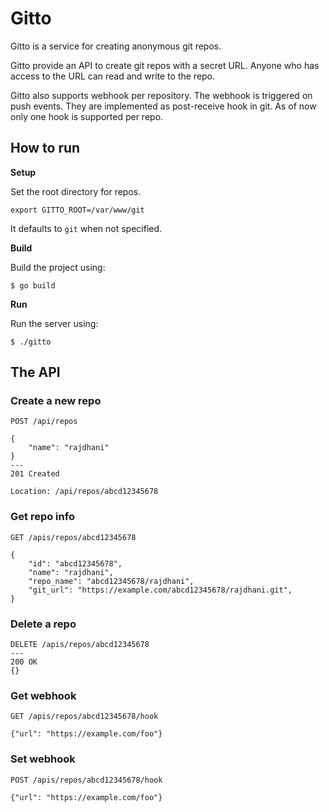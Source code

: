 # Gitto

Gitto is a service for creating anonymous git repos.

Gitto provide an API to create git repos with a secret URL. Anyone
who has access to the URL can read and write to the repo.

Gitto also supports webhook per repository. The webhook is triggered on push events. They are implemented as post-receive hook in git. As of now only one hook is supported per repo.

## How to run

**Setup**

Set the root directory for repos.

```
export GITTO_ROOT=/var/www/git
```

It defaults to `git` when not specified.

**Build**

Build the project using:

```
$ go build
```

**Run**

Run the server using:


```
$ ./gitto
```

## The API

### Create a new repo

```
POST /api/repos

{
    "name": "rajdhani"
}
---
201 Created

Location: /api/repos/abcd12345678
```

### Get repo info

```
GET /apis/repos/abcd12345678

{
    "id": "abcd12345678",
    "name": "rajdhani",
    "repo_name": "abcd12345678/rajdhani",
    "git_url": "https://example.com/abcd12345678/rajdhani.git",
}
```

### Delete a repo

```
DELETE /apis/repos/abcd12345678
---
200 OK
{}
```

### Get webhook

```
GET /apis/repos/abcd12345678/hook

{"url": "https://example.com/foo"}
```

### Set webhook

```
POST /apis/repos/abcd12345678/hook

{"url": "https://example.com/foo"}
```
